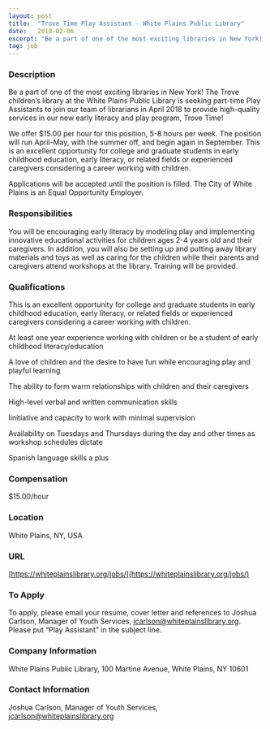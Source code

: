 ```yaml
---
layout: post
title:  "Trove Time Play Assistant - White Plains Public Library"
date:   2018-02-06
excerpt: "Be a part of one of the most exciting libraries in New York! The Trove children’s library at the White Plains Public Library is seeking part-time Play Assistants to join our team of librarians in April 2018 to provide high-quality services in our new early literacy and play program, Trove..."
tag: job
---
```


### Description   

Be a part of one of the most exciting libraries in New York! The Trove children’s library at the White Plains Public Library is seeking part-time Play Assistants to join our team of librarians in April 2018 to provide high-quality services in our new early literacy and play program, Trove Time! 

We offer $15.00 per hour for this position, 5-8 hours per week. The position will run April-May, with the summer off, and begin again in September. This is an excellent opportunity for college and graduate students in early childhood education, early literacy, or related fields or experienced caregivers considering a career working with children.

Applications will be accepted until the position is filled.
The City of White Plains is an Equal Opportunity Employer.


### Responsibilities   

You will be encouraging early literacy by modeling play and implementing innovative educational activities for children ages 2-4 years old and their caregivers. In addition, you will also be setting up and putting away library materials and toys as well as caring for the children while their parents and caregivers attend workshops at the library. Training will be provided.


### Qualifications   

This is an excellent opportunity for college and graduate students in early childhood education, early literacy, or related fields or experienced caregivers considering a career working with children.

At least one year experience working with children or be a student of early childhood literacy/education

A love of children and the desire to have fun while encouraging play and playful learning

The ability to form warm relationships with children and their caregivers

High-level verbal and written communication skills

Iinitiative and capacity to work with minimal supervision

Availability on Tuesdays and Thursdays during the day and other times as workshop schedules dictate

Spanish language skills a plus


### Compensation   

$15.00/hour


### Location   

White Plains, NY, USA


### URL   

[https://whiteplainslibrary.org/jobs/](https://whiteplainslibrary.org/jobs/)

### To Apply   

To apply, please email your resume, cover letter and references to Joshua Carlson, Manager of Youth Services, jcarlson@whiteplainslibrary.org. Please put “Play Assistant” in the subject line.


### Company Information   

White Plains Public Library, 100 Martine Avenue, White Plains, NY 10601


### Contact Information   

Joshua Carlson, Manager of Youth Services, jcarlson@whiteplainslibrary.org

